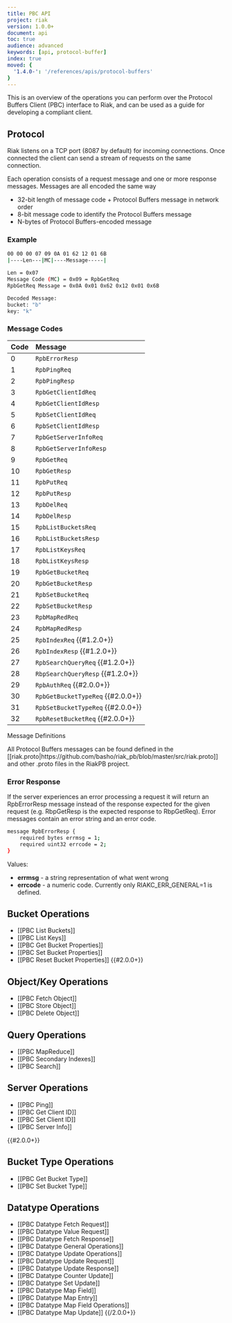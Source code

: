 ```yaml
---
title: PBC API
project: riak
version: 1.0.0+
document: api
toc: true
audience: advanced
keywords: [api, protocol-buffer]
index: true
moved: {
  '1.4.0-': '/references/apis/protocol-buffers'
}
---
```


This is an overview of the operations you can perform over the Protocol Buffers
Client (PBC) interface to Riak, and can be used as a guide for developing a
compliant client.

## Protocol

Riak listens on a TCP port (8087 by default) for incoming connections. Once
connected the client can send a stream of requests on the same connection.

Each operation consists of a request message and one or more response messages.
Messages are all encoded the same way
* 32-bit length of message code + Protocol Buffers message in network order
* 8-bit message code to identify the Protocol Buffers message
* N-bytes of Protocol Buffers-encoded message

### Example


```bash
00 00 00 07 09 0A 01 62 12 01 6B
|----Len---|MC|----Message-----|

Len = 0x07
Message Code (MC) = 0x09 = RpbGetReq
RpbGetReq Message = 0x0A 0x01 0x62 0x12 0x01 0x6B

Decoded Message:
bucket: "b"
key: "k"
```


### Message Codes

Code | Message |
:----|:--------|
0 | `RpbErrorResp` |
1 | `RpbPingReq` |
2 | `RpbPingResp` |
3 | `RpbGetClientIdReq` |
4 | `RpbGetClientIdResp` |
5 | `RpbSetClientIdReq` |
6 | `RpbSetClientIdResp` |
7 | `RpbGetServerInfoReq` |
8 | `RpbGetServerInfoResp` |
9 | `RpbGetReq` |
10 | `RpbGetResp` |
11 | `RpbPutReq` |
12 | `RpbPutResp` |
13 | `RpbDelReq` |
14 | `RpbDelResp` |
15 | `RpbListBucketsReq` |
16 | `RpbListBucketsResp` |
17 | `RpbListKeysReq` |
18 | `RpbListKeysResp` |
19 | `RpbGetBucketReq` |
20 | `RpbGetBucketResp` |
21 | `RpbSetBucketReq` |
22 | `RpbSetBucketResp` |
23 | `RpbMapRedReq` |
24 | `RpbMapRedResp` |
25 | `RpbIndexReq` {{#1.2.0+}} |
26 | `RpbIndexResp` {{#1.2.0+}} |
27 | `RpbSearchQueryReq` {{#1.2.0+}} |
28 | `RbpSearchQueryResp` {{#1.2.0+}} |
29 | `RpbAuthReq` {{#2.0.0+}} |
30 | `RpbGetBucketTypeReq` {{#2.0.0+}} |
31 | `RpbSetBucketTypeReq` {{#2.0.0+}} |
32 | `RpbResetBucketReq` {{#2.0.0+}} |

<div class="info">
<div class="title">Message Definitions</div>
<p>All Protocol Buffers messages can be found defined in the [[riak.proto|https://github.com/basho/riak_pb/blob/master/src/riak.proto]] and other .proto files in the RiakPB project.</p>
</div>

### Error Response

If the server experiences an error processing a request it will return an
RpbErrorResp message instead of the response expected for the given request
(e.g. RbpGetResp is the expected response to RbpGetReq).  Error messages contain an error string and an error code.

```bash
message RpbErrorResp {
    required bytes errmsg = 1;
    required uint32 errcode = 2;
}
```

Values:

* **errmsg** - a string representation of what went wrong
* **errcode** - a numeric code. Currently only RIAKC_ERR_GENERAL=1 is defined.

## Bucket Operations

* [[PBC List Buckets]]
* [[PBC List Keys]]
* [[PBC Get Bucket Properties]]
* [[PBC Set Bucket Properties]]
* [[PBC Reset Bucket Properties]] {{#2.0.0+}}

## Object/Key Operations

* [[PBC Fetch Object]]
* [[PBC Store Object]]
* [[PBC Delete Object]]

## Query Operations

* [[PBC MapReduce]]
* [[PBC Secondary Indexes]]
* [[PBC Search]]

## Server Operations

* [[PBC Ping]]
* [[PBC Get Client ID]]
* [[PBC Set Client ID]]
* [[PBC Server Info]]

{{#2.0.0+}}
## Bucket Type Operations

* [[PBC Get Bucket Type]]
* [[PBC Set Bucket Type]]

## Datatype Operations

* [[PBC Datatype Fetch Request]]
* [[PBC Datatype Value Request]]
* [[PBC Datatype Fetch Response]]
* [[PBC Datatype General Operations]]
* [[PBC Datatype Update Operations]]
* [[PBC Datatype Update Request]]
* [[PBC Datatype Update Response]]
* [[PBC Datatype Counter Update]]
* [[PBC Datatype Set Update]]
* [[PBC Datatype Map Field]]
* [[PBC Datatype Map Entry]]
* [[PBC Datatype Map Field Operations]]
* [[PBC Datatype Map Update]]
{{/2.0.0+}}

